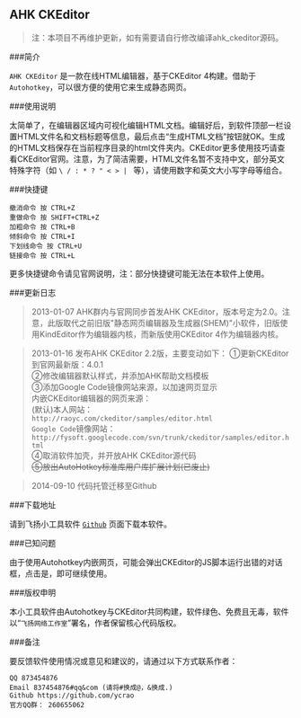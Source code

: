 AHK CKEditor
----

>    注：本项目不再维护更新，如有需要请自行修改编译ahk_ckeditor源码。

###简介

`AHK CKEditor` 是一款在线HTML编辑器，基于CKEditor 4构建。借助于 `Autohotkey`，可以很方便的使用它来生成静态网页。

###使用说明

太简单了，在编辑器区域内可视化编辑HTML文档。编辑好后，到软件顶部一栏设置HTML文件名和文档标题等信息，最后点击“生成HTML文档”按钮就OK。生成的HTML文档保存在当前程序目录的html文件夹内。CKEditor更多使用技巧请查看CKEditor官网。注意，为了简洁需要，HTML文件名暂不支持中文，部分英文特殊字符（如 `\ / : * ? " < > | ` 等），请使用数字和英文大小写字母等组合。

###快捷键

    撤消命令 按 CTRL+Z
    重做命令 按 SHIFT+CTRL+Z
    加粗命令 按 CTRL+B
    倾斜命令 按 CTRL+I
    下划线命令 按 CTRL+U
    链接命令 按 CTRL+L
    
更多快捷键命令请见官网说明，注：部分快捷键可能无法在本软件上使用。

###更新日志

>    2013-01-07 AHK群内与官网同步首发AHK CKEditor，版本号定为2.0。注意，此版取代之前旧版"静态网页编辑器及生成器(SHEM)"小软件，旧版使用KindEditor作为编辑器内核，而新版使用CKEditor 4作为编辑器内核。

>    2013-01-16 发布AHK CKEditor 2.2版，主要变动如下：
①更新CKEditor到官网最新版：4.0.1  
②修改编辑器默认样式，并添加AHK帮助文档模板  
③添加Google Code镜像网站来源，以加速网页显示  
内嵌CKEditor编辑器的网页来源：  
(默认)本人网站：  
`http://raoyc.com/ckeditor/samples/editor.html`    
`Google Code`镜像网站： 
`http://fysoft.googlecode.com/svn/trunk/ckeditor/samples/editor.html`   
④取消软件加壳，并开放AHK CKEditor源代码  
~~⑤放出AutoHotkey标准库用户库扩展计划(已废止)~~   

>    2014-09-10  代码托管迁移至Github  

###下载地址

请到飞扬小工具软件 [`Github`](https://github.com/ycrao/ahk_ckeditor) 页面下载本软件。

###已知问题

由于使用Autohotkey内嵌网页，可能会弹出CKEditor的JS脚本运行出错的对话框，点击是，即可继续使用。

###版权申明

本小工具软件由Autohotkey与CKEditor共同构建，软件绿色、免费且无毒，软件以“`飞扬网络工作室`”署名，作者保留核心代码版权。

###备注

要反馈软件使用情况或意见和建议的，请通过以下方式联系作者：  

    QQ 873454876   
    Email 837454876#qq&com (请将#换成@，&换成.)  
    Github https://github.com/ycrao  
    官方QQ群： 260655062
